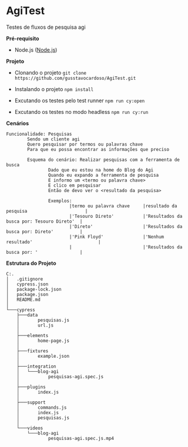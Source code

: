 # AgiTest
Testes de fluxos de pesquisa agi

**Pré-requisito**

* Node.js 
([Node.js](https://nodejs.org/en/))

**Projeto**

* Clonando o projeto
`git clone  https://github.com/gusstavocardoso/AgiTest.git`

* Instalando o projeto 
`npm install`

* Excutando os testes pelo test runner
`npm run cy:open`

* Excutando os testes no modo headless
`npm run cy:run`

**Cenários**
```
Funcionalidade: Pesquisas
        Sendo um cliente agi
        Quero pesquisar por termos ou palavras chave
        Para que eu possa encontrar as informações que preciso
        
        Esquema do cenário: Realizar pesquisas com a ferramenta de busca
                Dado que eu estou na home do Blog do Agi
                Quando eu expando a ferramenta de pesquisa
                E informo um <termo ou palavra chave>
                E clico em pesquisar
                Então de devo ver o <resultado da pesquisa>
                
                Exemplos: 
                        |termo ou palavra chave     |resultado da pesquisa                      |
                        |'Tesouro Direto'           |'Resultados da busca por: Tesouro Direto'  |
                        |'Direto'                   |'Resultados da busca por: Direto'          |
                        |'Pink Floyd'               |'Nenhum resultado'                         |
                        |                           |'Resultados da busca por: '                |
```
**Estrutura do Projeto**

```
C:.
│   .gitignore
│   cypress.json
│   package-lock.json
│   package.json
│   README.md
│
└───cypress
    ├───data
    │       pesquisas.js
    │       url.js
    │
    ├───elements
    │       home-page.js
    │
    ├───fixtures
    │       example.json
    │
    ├───integration
    │   └───blog-agi
    │           pesquisas-agi.spec.js
    │
    ├───plugins
    │       index.js
    │
    ├───support
    │       commands.js
    │       index.js
    │       pesquisas.js
    │
    └───videos
        └───blog-agi
                pesquisas-agi.spec.js.mp4
```
